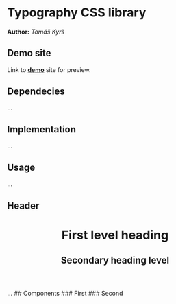 # Typography CSS library
**Author:** *Tomáš Kyrš*
## Demo site
Link to **[demo](http://pslib-cz.github.io/2022l4web-css-typographic-library-TomasKyrs)** site for preview.
## Dependecies
...
## Implementation
...
## Usage
...
## Header
<html>
<header>
        <h1>First level heading</h1>
        <h2>Secondary heading level</h2>
</header>
        </html>
...
## Components
### First
### Second
